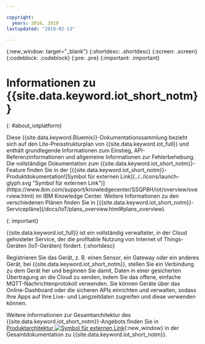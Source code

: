 ```yaml
---

copyright:
  years: 2016, 2019
lastupdated: "2019-02-13"

---
```


{:new_window: target="\_blank"}
{:shortdesc: .shortdesc}
{:screen: .screen}
{:codeblock: .codeblock}
{:pre: .pre}
{:important: .important}

# Informationen zu {{site.data.keyword.iot_short_notm}}
{: #about_iotplatform}

<p>Diese {{site.data.keyword.Bluemix}}-Dokumentationssammlung bezieht sich auf den Lite-Preisstrukturplan von {{site.data.keyword.iot_full}} und enthält grundlegende Informationen zum Einstieg, API-Referenzinformationen und allgemeine Informationen zur Fehlerbehebung.
Die vollständige Dokumentation zum {{site.data.keyword.iot_short_notm}}-Feature finden Sie in der [{{site.data.keyword.iot_short_notm}}-Produktdokumentation![Symbol für externen Link](../../icons/launch-glyph.svg "Symbol für externen Link")](https://www.ibm.com/support/knowledgecenter/SSQP8H/iot/overview/overview.html) im IBM Knowledge Center. Weitere Informationen zu den verschiedenen Plänen finden Sie in [{{site.data.keyword.iot_short_notm}}-Servicepläne](/docs/IoT/plans_overview.html#plans_overview).
</p>
{: important}

{{site.data.keyword.iot_full}} ist ein vollständig verwalteter, in der Cloud gehosteter Service, der die profitable Nutzung von Internet of Things-Geräten (IoT-Geräten) fördert.
{:shortdesc}

Registrieren Sie das Gerät, z. B. einen Sensor, ein Gateway oder ein anderes Gerät, bei {{site.data.keyword.iot_short_notm}}, stellen Sie ein Verbindung zu dem Gerät her und beginnen Sie damit, Daten in einer gesicherten Übertragung an die Cloud zu senden, indem Sie das offene, einfache MQTT-Nachrichtenprotokoll verwenden. Sie können Geräte über das Online-Dashboard oder die sicheren APIs einrichten und verwalten, sodass Ihre Apps auf Ihre Live- und Langzeitdaten zugreifen und diese verwenden können. 

Weitere Informationen zur Gesamtarchitektur des {{site.data.keyword.iot_short_notm}}-Angebots finden Sie in [Produktarchitektur ![Symbol für externen Link](../../icons/launch-glyph.svg "Symbol für externen Link")](https://www.ibm.com/support/knowledgecenter/SSQP8H/iot/overview/architecture.html){:new_window} in der Gesamtdokumentation zu {{site.data.keyword.iot_short_notm}}. 
